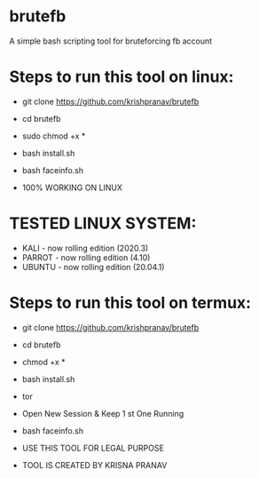 # brutefb
A simple bash scripting tool for bruteforcing fb account

# Steps to run this tool on linux:
- git clone https://github.com/krishpranav/brutefb
- cd brutefb
- sudo chmod +x *
- bash install.sh
- bash faceinfo.sh

- 100% WORKING ON LINUX

# TESTED LINUX SYSTEM:
- KALI - now rolling edition (2020.3)
- PARROT - now rolling edition (4.10)
- UBUNTU - now rolling edition (20.04.1)

# Steps to run this tool on termux:
- git clone https://github.com/krishpranav/brutefb
- cd brutefb
- chmod +x *
- bash install.sh
- tor
- Open New Session & Keep 1 st One Running
- bash faceinfo.sh

- USE THIS TOOL FOR LEGAL PURPOSE
- TOOL IS CREATED BY KRISNA PRANAV


